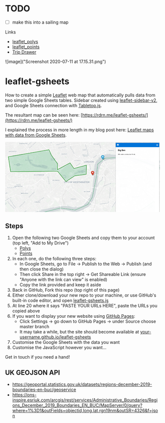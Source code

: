 # TODO

* [ ] make this into a sailing map

Links
* [leaflet_polys](https://docs.google.com/spreadsheets/d/1Tq5FKZm-OgYg-XRRsoad4160o4YPqU0Srn0iQdufKrQ/edit#gid=0)
* [leaflet_points](https://docs.google.com/spreadsheets/d/1y-L6NoijJRmypJ_-Bkrb0EqQm_qcVnCtuLuszOVMD3M/edit#gid=0)
* [Trip Drawer](https://www.gpsvisualizer.com/draw/)

![image]("Screenshot 2020-07-11 at 17.15.31.png")

# leaflet-gsheets

How to create a simple [Leaflet](https://leafletjs.com/) web map that automatically pulls data from two simple Google Sheets tables. Sidebar created using [leaflet-sidebar-v2](https://github.com/nickpeihl/leaflet-sidebar-v2), and Google Sheets connection with [Tabletop.js](https://github.com/jsoma/tabletop).

The resultant map can be seen here: [https://rdrn.me/leaflet-gsheets/](https://rdrn.me/leaflet-gsheets/)

I explained the process in more length in my blog post here: [Leaflet maps with data from Google Sheets](https://rdrn.me/leaflet-maps-google-sheets/).

![example](example.png)

## Steps
1. Open the following two Google Sheets and copy them to your account (top left, "Add to My Drive")
    - [Polys](https://docs.google.com/spreadsheets/d/1EUFSaqi30b6oefK0YWWNDDOzwmCTTXlXkFHAc2QrUxM/edit?usp=sharing)
    - [Points](https://docs.google.com/spreadsheets/d/1kjJVPF0LyaiaDYF8z_x23UulGciGtBALQ1a1pK0coRM/edit?usp=sharing)
2. In each one, do the following three steps:
   - In Google Sheets, go to File -> Publish to the Web -> Publish (and then close the dialog)
   - Then click Share in the top right -> Get Shareable Link (ensure "Anyone with the link can view" is enabled)
   - Copy the link provided and keep it aside
3. Back in GitHub, Fork this repo (top right of this page)
4. Either clone/download your new repo to your machine, or use GitHub's built-in code editor, and open [leaflet-gsheets.js](leaflet-gsheets.js)
5. At line 20 where it says "PASTE YOUR URLs HERE", paste the URLs you copied above
6. If you want to display your new website using [GitHub Pages](https://pages.github.com/):
    - Click Settings -> go down to GitHub Pages -> under Source choose master branch
    - It may take a while, but the site should become available at [your-username.github.io/leaflet-gsheets](https://your-username.github.io/leaflet-gsheets)
7. Customise the Google Sheets with the data you want
8. Customise the JavaScript however you want...

Get in touch if you need a hand!


## UK GEOJSON API
* https://geoportal.statistics.gov.uk/datasets/regions-december-2019-boundaries-en-buc/geoservice
* https://ons-inspire.esriuk.com/arcgis/rest/services/Administrative_Boundaries/Regions_December_2019_Boundaries_EN_BUC/MapServer/0/query?where=1%3D1&outFields=objectid,long,lat,rgn19nm&outSR=4326&f=json
